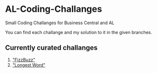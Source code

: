 # AL-Coding-Challanges
Small Coding Challanges for Business Central and AL

You can find each challange and my solution to it in the given branches.

## Currently curated challanges
1. ["FizzBuzz"](https://github.com/lassekilperkm/AL-Coding-Challanges/tree/FizzBuzz)
2. ["Longest Word"](https://github.com/lassekilperkm/AL-Coding-Challanges/tree/LongestWord)

